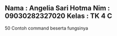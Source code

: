 **Nama   : Angelia Sari Hotma**
**Nim    : 09030282327020**
**Kelas  : TK 4 C**
--
50 Contoh command beserta fungsinya
